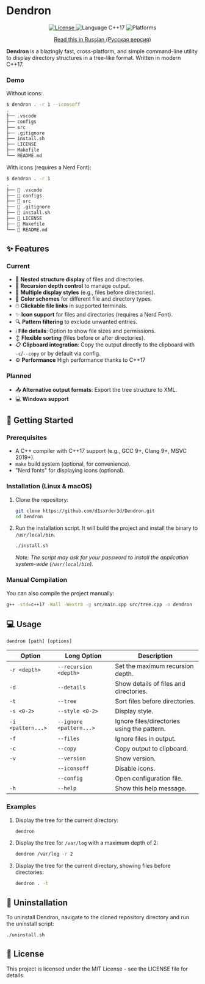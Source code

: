 # Dendron

<p align="center">
  <a href="https://github.com/d1sxrder3d/Dendron/blob/main/LICENSE">
    <img src="https://img.shields.io/badge/License-MIT-blue.svg" alt="License">
  </a>
  <img src="https://img.shields.io/badge/language-C%2B%2B17-blue.svg" alt="Language C++17">
  <img src="https://img.shields.io/badge/platform-Linux%20%7C%20macOS%20%7C%20Windows-lightgrey.svg" alt="Platforms">
</p>

<p align="center">
  <a href="docs/ru/README_ru.md">Read this in Russian (Русская версия)</a>
</p>



**Dendron** is a blazingly fast, cross-platform, and simple command-line utility to display directory structures in a tree-like format. Written in modern C++17.

### Demo

Without icons:
```sh
$ dendron . -r 1 --iconsoff
.
├── .vscode
├── configs
├── src
├── .gitignore
├── install.sh
├── LICENSE
├── Makefile
└── README.md
```

With icons (requires a Nerd Font):
```sh
$ dendron . -r 1
.
├──  .vscode
├──  configs
├──  src
├──  .gitignore
├──  install.sh
├──  LICENSE
├──  Makefile
└──  README.md
```

## ✨ Features

### Current
- 🌳 **Nested structure display** of files and directories.
- 📏 **Recursion depth control** to manage output.
- 🎨 **Multiple display styles** (e.g., files before directories).
- 🌈 **Color schemes** for different file and directory types.
- 🖱️ **Clickable file links** in supported terminals.
- ✨ **Icon support** for files and directories (requires a Nerd Font).
- 🔍 **Pattern filtering** to exclude unwanted entries.
- ℹ️ **File details**: Option to show file sizes and permissions.
- ↕️ **Flexible sorting** (files before or after directories).
- 📋 **Clipboard integration**: Copy the output directly to the clipboard with `-c`/`--copy` or by default via config.
- ⚙️ **Performance** High performance thanks to C++17

### Planned
- 📤 **Alternative output formats**: Export the tree structure to XML.
- 💻 **Windows support**

## 🚀 Getting Started

### Prerequisites
- A C++ compiler with C++17 support (e.g., GCC 9+, Clang 9+, MSVC 2019+).
- `make` build system (optional, for convenience).
- "Nerd fonts" for displaying icons (optional).

### Installation (Linux & macOS)

1.  Clone the repository:
    ```sh
    git clone https://github.com/d1sxrder3d/Dendron.git
    cd Dendron
    ```
2.  Run the installation script. It will build the project and install the binary to `/usr/local/bin`.
    ```sh
    ./install.sh
    ```
    *Note: The script may ask for your password to install the application system-wide (`/usr/local/bin`).*

### Manual Compilation
You can also compile the project manually:
```sh
g++ -std=c++17 -Wall -Wextra -g src/main.cpp src/tree.cpp -o dendron
```

## 💻 Usage

```
dendron [path] [options]
```
<h id="section_flags"></h>

| Option         | Long Option           | Description                                                              |
|----------------|-----------------------|--------------------------------------------------------------------------|
| `-r <depth>`   | `--recursion <depth>` | Set the maximum recursion depth.                                         |
| `-d`    | `--details`  | Show details of files and directories.     |
| `-t`           | `--tree`              | Sort files before directories.                                           |
| `-s <0-2>`     | `--style <0-2>`       | Display style. |
| `-i <pattern...>` | `--ignore <pattern...>`  | Ignore files/directories using the pattern. |
| `-f`           | `--files`             | Ignore files in output. |
| `-c`           | `--copy`              | Copy output to clipboard. |
| `-v`           | `--version`           | Show version. |
|                | `--iconsoff`          | Disable icons.             |
|                | `--config`            | Open configuration file.             |
| `-h`           | `--help`              | Show this help message.                                                   |

### Examples
1.  Display the tree for the current directory:
    ```sh
    dendron
    ```
2.  Display the tree for `/var/log` with a maximum depth of 2:
    ```sh
    dendron /var/log -r 2
    ```
3.  Display the tree for the current directory, showing files before directories:
    ```sh
    dendron . -t
    ```

## 🔧 Uninstallation
To uninstall Dendron, navigate to the cloned repository directory and run the uninstall script:
```sh
./uninstall.sh
```

## 📜 License
This project is licensed under the MIT License - see the LICENSE file for details.
